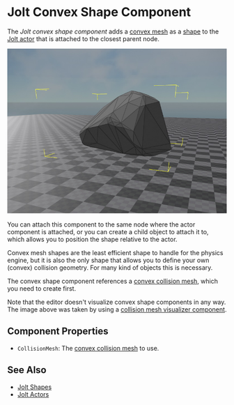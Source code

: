 # Jolt Convex Shape Component

The *Jolt convex shape component* adds a [convex mesh](jolt-collision-meshes.md) as a [shape](jolt-shapes.md) to the [Jolt actor](../actors/jolt-actors.md) that is attached to the closest parent node.

![Convex Mesh](media/jolt-convex-shape.jpg)

You can attach this component to the same node where the actor component is attached, or you can create a child object to attach it to, which allows you to position the shape relative to the actor.

Convex mesh shapes are the least efficient shape to handle for the physics engine, but it is also the only shape that allows you to define your own (convex) collision geometry. For many kind of objects this is necessary.

The convex shape component references a [convex collision mesh](jolt-collision-meshes.md), which you need to create first.

Note that the editor doesn't visualize convex shape components in any way. The image above was taken by using a [collision mesh visualizer component](jolt-collision-meshes.md#visualizing-collision-meshes).

## Component Properties

* `CollisionMesh`: The [convex collision mesh](jolt-collision-meshes.md) to use.

## See Also

* [Jolt Shapes](jolt-shapes.md)
* [Jolt Actors](../actors/jolt-actors.md)